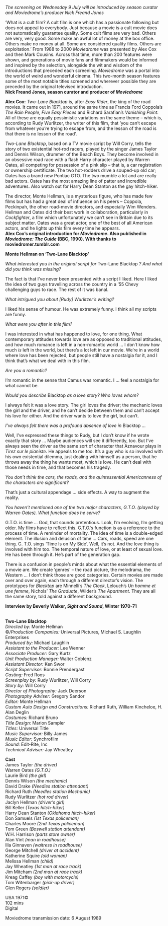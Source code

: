 
_The screening on Wednesday 9 July will be introduced by season curator and Moviedrome’s producer Nick Freand Jones_

‘What is a cult film? A cult film is one which has a passionate following but does not appeal to everybody. Just because a movie is a cult movie does not automatically guarantee quality. Some cult films are very bad. Others are very, very good. Some make an awful lot of money at the box office. Others make no money at all. Some are considered quality films. Others are exploitation.’ From 1988 to 2000 _Moviedrome_ was presented by Alex Cox and then Mark Cousins. Across that time, more than 200 features were shown, and generations of movie fans and filmmakers would be informed and inspired by the selection, alongside the wit and wisdom of the introductions that preceded each screening. _Moviedrome_ was a portal into the world of weird and wonderful cinema. This two-month season features some of the most notable titles screened and wherever possible they are preceded by the original televised introduction.  
**Nick Freand Jones, season curator and producer  of _Moviedrome_**

**Alex Cox:** _Two-Lane Blacktop_ is, after _Easy Rider_, the king of the road movies. It came out in 1971, around the same time as Francis Ford Coppola’s _The Rain People, Five Easy Pieces_ and Richard Sarafian’s _Vanishing Point_. All of these are equally pessimistic variations on the same theme – which is, according to Rudy Wurlitzer, the writer of this film, that ‘you can’t escape from whatever you’re trying to escape from, and the lesson of the road is that there is no lesson of the road’.

_Two-Lane Blacktop_, based on a TV movie script by Will Corry, tells the story of two existential hot-rod racers, played by the singer James Taylor and Dennis Wilson, drummer of the Beach Boys. They become involved in an obsessive road race with a flash Harry character played by Warren Oates, all competing for possession of a pink slip – that is, a car registration or ownership certificate. The two hot-rodders drive a souped-up old car; Oates has a brand new Pontiac GTO. The two mumble a lot and are really bad actors. Oates has the most amazing line of patter and incredible adventures. Also watch out for Harry Dean Stanton as the gay hitch-hiker.

The director, Monte Hellman, is a mysterious figure, who has made few films but has had a great deal of influence on his peers – Coppola, Peckinpah, the other road-movie directors, and especially Wim Wenders. Hellman and Oates did their best work in collaboration, particularly in _Cockfighter_, a film which unfortunately we can’t see in Britain due to its subject matter. Oates was a great actor, one of the best of all American actors, and he lights up this film every time he appears.  
**Alex Cox’s original introduction for _Moviedrome_. Also published in _Moviedrome: The Guide_ (BBC, 1990). With thanks to moviedromer.tumblr.com**
<br>

**Monte Hellman on ‘Two-Lane Blacktop’**

_What interested you in the original script for_ Two-Lane Blacktop _? And what did you think was missing?_

The fact is that I’ve never been presented with a script I liked. Here I liked the idea of two guys travelling across the country in a ‘55 Chevy challenging guys to race. The rest of it was banal.

_What intrigued you about [Rudy] Wurlitzer’s writing?_

I liked his sense of humour. He was extremely funny. I think all my scripts are funny.

_What were you after in this film?_

I was interested in what has happened to love, for one thing. What contemporary attitudes towards love are as opposed to traditional attitudes, and how much romance is left in a non-romantic world ... I don’t know how much _is_ left in the world, but there’s a lot left in our movie. We’re in a world where love has been rejected, but people still have a nostalgia for it, and I think that’s what we deal with in this film.

_Are you a romantic?_

I’m romantic in the sense that Camus was romantic. I ... feel a nostalgia for what cannot be.

_Would you describe_ Blacktop _as a love story? Who loves whom?_

I always felt it was a love story. The girl loves the driver; the mechanic loves the girl and the driver, and he can’t decide between them and can’t accept his love for either. And the driver wants to love the girl, but can’t.

_I’ve always felt there was a profound absence of love in_ Blacktop _…_

Well, I’ve expressed these things to Rudy, but I don’t know if he wrote exactly that story ... Maybe audiences will see it differently, too. But I’ve always seen the driver as the same sort of character that Aznavour plays in _Tirez sur le pianiste_. He appeals to me too. It’s a guy who is so involved with his own existential dilemma, just dealing with himself as a person, that he throws away the thing he wants most, which is love. He can’t deal with those needs in time, and that becomes his tragedy.

_You don’t think the cars, the roads, and the quintessential Americanness of the characters are significant?_

That’s just a cultural appendage ... side effects. A way to augment the reality.

_You haven’t mentioned one of the two major characters, G.T.O. (played by Warren Oates). What function does he serve?_

G.T.O. is time ... God, that sounds pretentious. Look, I’m evolving, I’m getting older. My films have to reflect this. G.T.O.’s function is as a reference to the process of time. A reminder of mortality. The idea of time is a double-edged element. The illusion and delusion of time ... Cars, roads, speed are one thing. G. T.O. sings ‘Time Is on My Side’. Well, it’s not. And the love thing is involved with him too. The temporal nature of love, or at least of sexual love. He has been through it. He’s part of the generation gap.

There is a confusion in people’s minds about what the essential elements of a movie are. We create ‘genres’ – the road picture, the melodrama, the Western ... I don’t think those are good categories. Certain movies are made over and over again, each through a different director’s vision. The prototypes for _Blacktop_ are Minnelli’s _The Clock_, Lelouch’s _Un homme et une femme_, Nichols’ _The Graduate_, Wilder’s _The Apartment_. They are all the same story, told against a different background.

**Interview by Beverly Walker, _Sight and Sound_, Winter 1970-71**
<br><br>

**Two-Lane Blacktop**  
_Directed by:_ Monte Hellman  
©_/Production Companies:_ Universal Pictures, Michael S. Laughlin Enterprises  
_Produced by:_ Michael Laughlin  
_Assistant to the Producer:_ Lee Wenner  
_Associate Producer:_ Gary Kurtz  
_Unit Production Manager:_ Walter Coblenz  
_Assistant Director:_ Ken Swor  
_Script Supervisor:_ Bonnie Prendergast  
_Casting:_ Fred Roos  
_Screenplay by:_ Rudy Wurlitzer, Will Corry  
_Story by:_ Will Corry  
_Director of Photography:_ Jack Deerson  
_Photography Adviser:_ Gregory Sandor  
_Editor:_ Monte Hellman  
_Custom Auto Design and Constructions:_  Richard Ruth, William Kincheloe, H. Alan Deglin  
_Costumes:_ Richard Bruno  
_Title Design:_ Marion Sampler  
_Titles:_ Universal Title  
_Music Supervisor:_ Billy James  
_Music Editor:_ Synchrofilm  
_Sound:_ Edit-Rite, Inc  
_Technical Adviser:_ Jay Wheatley  

**Cast**  
James Taylor _(the driver)_  
Warren Oates _(G.T.O.)_  
Laurie Bird _(the girl)_  
Dennis Wilson _(the mechanic)_  
David Drake _(Needles station attendant)_  
Richard Ruth _(Needles station Mechanic)_  
Rudy Wurlitzer _(hot rod driver)_  
Jaclyn Hellman _(driver’s girl)_  
Bill Keller _(Texas hitch-hiker)_  
Harry Dean Stanton _(Oklahoma hitch-hiker)_  
Don Samuels _(1st Texas policeman)_  
Charles Moore _(2nd Texas policeman)_  
Tom Green _(Boswell station attendant)_  
W.H. Harrison _(parts store owner)_  
Alan Vint _(man in roadhouse)_  
Illa Ginnaven _(waitress in roadhouse)_  
George Mitchell _(driver at accident)_  
Katherine Squire _(old woman)_  
Melissa Hellman _(child)_  
Jay Wheatley _(1st man at race track)_  
Jim Mitcham _(2nd man at race track)_  
Kreag Caffey _(boy with motorcycle)_  
Tom Witenbarger _(pick-up driver)_  
Glen Rogers _(soldier)_  

USA 1971©  
102 mins  
Digital

Moviedrome transmission date: 6 August 1989
<br><br>
<!--stackedit_data:
eyJoaXN0b3J5IjpbMTgzNDE3NTA3N119
-->